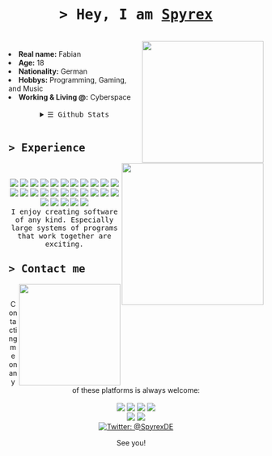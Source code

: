 <!DOCTYPE html>
<body>
    <h1 align="center"><samp>&gt; Hey, I am <b><a target="_blank" href="https://spyrex.me/">Spyrex</a></b></samp></h1>
<br>
<div align="center">
    <!--
      <img src="https://user-images.githubusercontent.com/57133330/188281475-2538d5b9-074a-405c-99b1-cb34d90cfafb.gif" height=300>
    -->
</div>
<div>
  <!--
    <h2 align="center"><samp> &gt; About me </samp></h2>
  -->
    <img src="https://thumbs.gfycat.com/SimilarNippyAsp-size_restricted.gif" align="right" height=240>
  <br>
    <li>
        <b>Real name:</b> Fabian
    </li>
    <li>
        <b>Age:</b> 18
    </li>
    <li>
        <b>Nationality:</b> German
    </li>
    <li>
        <b>Hobbys:</b> Programming, Gaming, and Music
    </li>
    <li>
        <b>Working & Living @:</b> Cyberspace
    </li>
    <br>

  
  <details align="center">
    <summary> <samp>&#9776; Github Stats</samp></summary>
    <p align="center">
        <br>
        <img src="https://github-readme-stats.vercel.app/api?username=SpyrexDE&show_icons=true&theme=gruvbox" />
    </p>
  </details>
</div>
  
<br>
  
<div>
    <h2><samp>&gt; Experience</samp></h2>
    <img src="https://user-images.githubusercontent.com/57133330/188281408-c67df9ee-fd1f-4b37-833b-f02848f1ce02.gif" align="right" height="280px">
    <br>
    <p align="center">
      <img src="https://img.shields.io/badge/c%23-%23239120.svg?style=for-the-badge&logo=c-sharp&logoColor=white">
      <img src="https://img.shields.io/badge/c++-%2300599C.svg?style=for-the-badge&logo=c%2B%2B&logoColor=white">
      <img src="https://img.shields.io/badge/html5-%23E34F26.svg?style=for-the-badge&logo=html5&logoColor=white">
      <img src="https://img.shields.io/badge/css3-%231572B6.svg?style=for-the-badge&logo=css3&logoColor=white">
      <img src="https://img.shields.io/badge/javascript-%23323330.svg?style=for-the-badge&logo=javascript&logoColor=%23F7DF1E">
      <img src="https://img.shields.io/badge/typescript-%23007ACC.svg?style=for-the-badge&logo=typescript&logoColor=white">
      <img src="https://img.shields.io/badge/java-%23ED8B00.svg?style=for-the-badge&logo=intellijidea&logoColor=white">
      <img src="https://img.shields.io/badge/markdown-%23000000.svg?style=for-the-badge&logo=markdown&logoColor=white">
      <img src="https://img.shields.io/badge/php-%23777BB4.svg?style=for-the-badge&logo=php&logoColor=white">
      <img src="https://img.shields.io/badge/python-3670A0?style=for-the-badge&logo=python&logoColor=ffdd54">
      <img src="https://img.shields.io/badge/Electron-191970?style=for-the-badge&logo=Electron&logoColor=white">
      <!--<img src="https://img.shields.io/badge/flask-%23000.svg?style=for-the-badge&logo=flask&logoColor=white">-->
      <img src="https://img.shields.io/badge/Flutter-%2302569B.svg?style=for-the-badge&logo=Flutter&logoColor=white">
      <img src="https://img.shields.io/badge/Insomnia-black?style=for-the-badge&logo=insomnia&logoColor=5849BE">
      <img src="https://img.shields.io/badge/vuejs-%2335495e.svg?style=for-the-badge&logo=vuedotjs&logoColor=%234FC08D">
      <img src="https://img.shields.io/badge/firebase-ffca28?style=for-the-badge&logo=firebase&logoColor=black" />
      <img src="https://img.shields.io/badge/Svelte-4A4A55?style=for-the-badge&logo=svelte&logoColor=FF3E00" />
      <img src="https://img.shields.io/badge/Tailwind_CSS-38B2AC?style=for-the-badge&logo=tailwind-css&logoColor=white">
      <img src="https://img.shields.io/badge/Visual%20Studio-5C2D91.svg?style=for-the-badge&logo=visual-studio&logoColor=white">
      <img src="https://img.shields.io/badge/Visual%20Studio%20Code-0078d7.svg?style=for-the-badge&logo=visual-studio-code&logoColor=white">
      <img src="https://img.shields.io/badge/github-%23121011.svg?style=for-the-badge&logo=github&logoColor=white">
      <img src="https://img.shields.io/badge/netlify-%23000000.svg?style=for-the-badge&logo=netlify&logoColor=#00C7B7">
      <img src="https://img.shields.io/badge/GODOT-%23FFFFFF.svg?style=for-the-badge&logo=godot-engine">
      <img src="https://img.shields.io/badge/Plotly-%233F4F75.svg?style=for-the-badge&logo=plotly&logoColor=white">
      <img src="https://img.shields.io/badge/mysql-%2300f.svg?style=for-the-badge&logo=mysql&logoColor=white">
      <img src="https://img.shields.io/badge/Supabase-181818?style=for-the-badge&logo=supabase&logoColor=white">
      <img src="https://img.shields.io/badge/ruby-%23CC342D.svg?style=for-the-badge&logo=ruby&logoColor=white">
      <img src="https://img.shields.io/badge/rails-%23CC0000.svg?style=for-the-badge&logo=ruby-on-rails&logoColor=white">
      <br>
      <samp>
        I enjoy creating software of any kind. Especially large systems of programs that work together are exciting.
      </samp>

  </p>
</div>
  <h2><samp>&gt; Contact me</samp></h2>
  <!--http://33.media.tumblr.com/8de0047115540a2fcd839dc373e9f8f9/tumblr_mgfz8vTf0P1rwjab3o3_250.gif-->
    <img src="https://user-images.githubusercontent.com/57133330/188281501-2b011708-bc37-40aa-8e34-c0b41d5cc089.gif" align="right" height="200px">
    <br>
    <p align="center">Contacting me on any of these platforms is always welcome:<br><br>
      <img src="https://img.shields.io/badge/Spyrex%238728-%237289DA.svg?style=for-the-badge&logo=discord&logoColor=white">
      <img src="https://img.shields.io/badge/SpyrexDE-FF4500?style=for-the-badge&logo=reddit&logoColor=white">
      <img src="https://img.shields.io/badge/malikfk100-%23000000.svg?style=for-the-badge&logo=steam&logoColor=white">
      <a href="https://www.youtube.com/channel/UC0wXZC9wy43J_btWCzkmXLQ"><img src="https://img.shields.io/badge/Spyrex-FF0000?style=for-the-badge&logo=youtube&logoColor=white"></a><br>
      <img src="https://img.shields.io/badge/Spyrex-%23FF0B34.svg?style=for-the-badge&logo=Itch.io&logoColor=white">
      <img src="https://img.shields.io/badge/malikfk100@gmail.com-D14836?style=for-the-badge&logo=gmail&logoColor=white">
        <br>
      <a href="https://twitter.com/SpyrexDE" target="blank"><img src="https://img.shields.io/twitter/follow/spyrexde?logo=twitter&style=for-the-badge" alt="Twitter:      @SpyrexDE"/></a>
    </p>
    <p align="center" title="またね！">See you! <img src="https://slackmojis.com/emojis/13171-meow_wave/download" height=15/></p>
</body>
